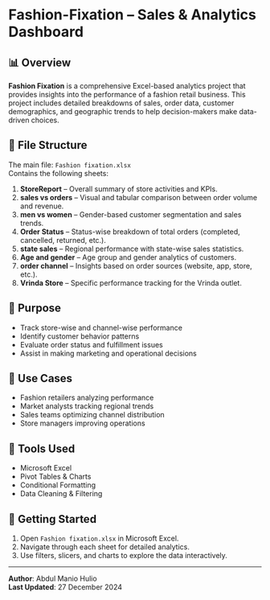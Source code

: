 # Fashion-Fixation – Sales & Analytics Dashboard

## 📊 Overview

**Fashion Fixation** is a comprehensive Excel-based analytics project that provides insights into the performance of a fashion retail business. This project includes detailed breakdowns of sales, order data, customer demographics, and geographic trends to help decision-makers make data-driven choices.

## 📁 File Structure

The main file: `Fashion fixation.xlsx`  
Contains the following sheets:

1. **StoreReport** – Overall summary of store activities and KPIs.
2. **sales vs orders** – Visual and tabular comparison between order volume and revenue.
3. **men vs women** – Gender-based customer segmentation and sales trends.
4. **Order Status** – Status-wise breakdown of total orders (completed, cancelled, returned, etc.).
5. **state sales** – Regional performance with state-wise sales statistics.
6. **Age and gender** – Age group and gender analytics of customers.
7. **order channel** – Insights based on order sources (website, app, store, etc.).
8. **Vrinda Store** – Specific performance tracking for the Vrinda outlet.

## 🎯 Purpose

- Track store-wise and channel-wise performance
- Identify customer behavior patterns
- Evaluate order status and fulfillment issues
- Assist in making marketing and operational decisions

## 💼 Use Cases

- Fashion retailers analyzing performance
- Market analysts tracking regional trends
- Sales teams optimizing channel distribution
- Store managers improving operations

## 🔧 Tools Used

- Microsoft Excel
- Pivot Tables & Charts
- Conditional Formatting
- Data Cleaning & Filtering

## 🚀 Getting Started

1. Open `Fashion fixation.xlsx` in Microsoft Excel.
2. Navigate through each sheet for detailed analytics.
3. Use filters, slicers, and charts to explore the data interactively.

---

**Author**: Abdul Manio Hulio  
**Last Updated**: 27 December 2024  
